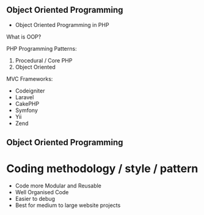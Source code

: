 ## Object Oriented Programming
- Object Oriented Programming in PHP

What is OOP?

PHP Programming Patterns:
1) Procedural / Core PHP
2) Object Oriented

MVC Frameworks:
- Codeigniter
- Laravel 
- CakePHP
- Symfony
- Yii
- Zend

## Object Oriented Programming
# Coding methodology / style / pattern
- Code more Modular and Reusable
- Well Organised Code
- Easier to debug 
- Best for medium to large website projects



